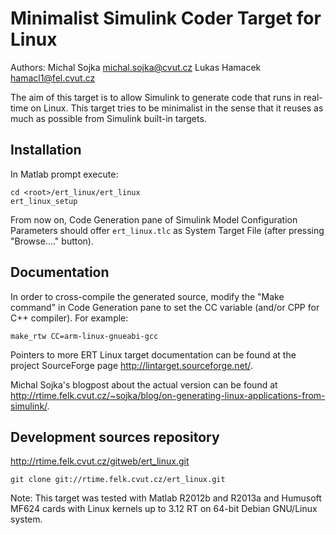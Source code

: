Minimalist Simulink Coder Target for Linux
============================================

Authors: Michal Sojka <michal.sojka@cvut.cz>
         Lukas Hamacek <hamacl1@fel.cvut.cz>

The aim of this target is to allow Simulink to generate code that
runs in real-time on Linux. This target tries to be minimalist in
the sense that it reuses as much as possible from Simulink built-in
targets.


Installation
------------

In Matlab prompt execute:

    cd <root>/ert_linux/ert_linux
    ert_linux_setup

From now on, Code Generation pane of Simulink Model Configuration
Parameters should offer `ert_linux.tlc` as System Target File (after
pressing "Browse...." button).

Documentation
-------------

In order to cross-compile the generated source, modify the "Make
command" in Code Generation pane to set the CC variable (and/or CPP
for C++ compiler). For example:

    make_rtw CC=arm-linux-gnueabi-gcc

Pointers to more ERT Linux target documentation can be found at the
project SourceForge page http://lintarget.sourceforge.net/.

Michal Sojka's blogpost about the actual version can be found at
http://rtime.felk.cvut.cz/~sojka/blog/on-generating-linux-applications-from-simulink/.

Development sources repository
------------------------------

  http://rtime.felk.cvut.cz/gitweb/ert_linux.git

    git clone git://rtime.felk.cvut.cz/ert_linux.git

Note: This target was tested with Matlab R2012b and R2013a
      and Humusoft MF624 cards with Linux kernels up to 3.12 RT
      on 64-bit Debian GNU/Linux system.
